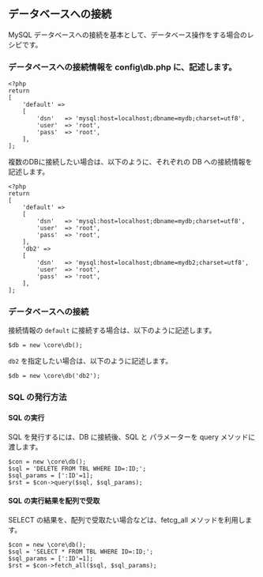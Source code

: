 ## データベースへの接続

MySQL データベースへの接続を基本として、データベース操作をする場合のレシピです。

### データベースへの接続情報を config\db.php に、記述します。

```
<?php
return
[
    'default' =>
    [
        'dsn'   => 'mysql:host=localhost;dbname=mydb;charset=utf8',
        'user'  => 'root',
        'pass'  => 'root',
    ],
];
```

複数のDBに接続したい場合は、以下のように、それぞれの DB への接続情報を記述します。

```
<?php
return
[
    'default' =>
    [
        'dsn'   => 'mysql:host=localhost;dbname=mydb;charset=utf8',
        'user'  => 'root',
        'pass'  => 'root',
    ],
    'db2' =>
    [
        'dsn'   => 'mysql:host=localhost;dbname=mydb2;charset=utf8',
        'user'  => 'root',
        'pass'  => 'root',
    ],
];
```

### データベースへの接続

接続情報の ```default``` に接続する場合は、以下のように記述します。

```
$db = new \core\db();

```

```db2``` を指定したい場合は、以下のように記述します。

```
$db = new \core\db('db2');

```

### SQL の発行方法

#### SQL の実行

SQL を発行するには、DB に接続後、SQL と パラメーターを query メソッドに渡します。

```
$con = new \core\db();
$sql = 'DELETE FROM TBL WHERE ID=:ID;';
$sql_params = [':ID'=1];
$rst = $con->query($sql, $sql_params);
```

#### SQL の実行結果を配列で受取

SELECT の結果を、配列で受取たい場合などは、fetcg_all メソッドを利用します。

```
$con = new \core\db();
$sql = 'SELECT * FROM TBL WHERE ID=:ID;';
$sql_params = [':ID'=1];
$rst = $con->fetch_all($sql, $sql_params);
```





